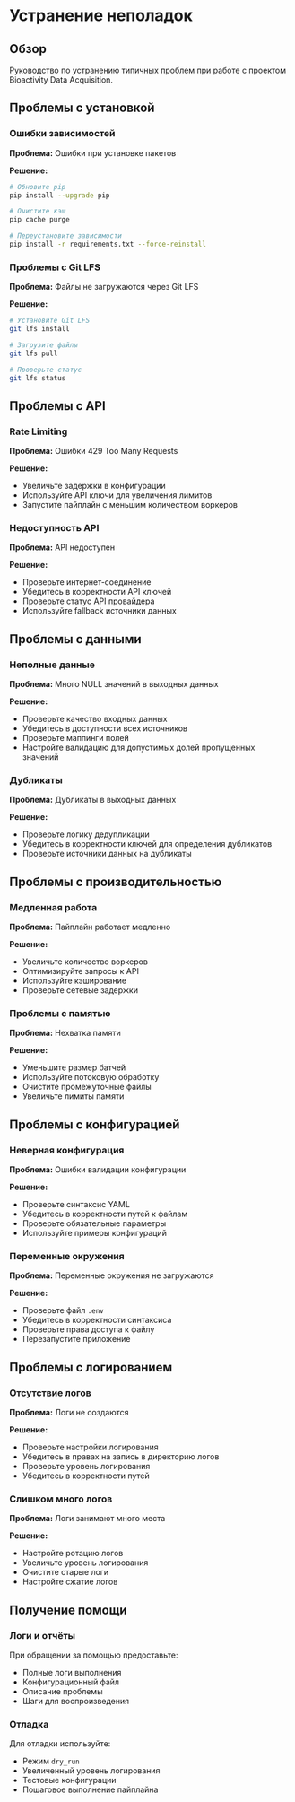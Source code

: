 # Устранение неполадок

## Обзор

Руководство по устранению типичных проблем при работе с проектом Bioactivity Data Acquisition.

## Проблемы с установкой

### Ошибки зависимостей

**Проблема:** Ошибки при установке пакетов

**Решение:**
```bash
# Обновите pip
pip install --upgrade pip

# Очистите кэш
pip cache purge

# Переустановите зависимости
pip install -r requirements.txt --force-reinstall
```

### Проблемы с Git LFS

**Проблема:** Файлы не загружаются через Git LFS

**Решение:**
```bash
# Установите Git LFS
git lfs install

# Загрузите файлы
git lfs pull

# Проверьте статус
git lfs status
```

## Проблемы с API

### Rate Limiting

**Проблема:** Ошибки 429 Too Many Requests

**Решение:**
- Увеличьте задержки в конфигурации
- Используйте API ключи для увеличения лимитов
- Запустите пайплайн с меньшим количеством воркеров

### Недоступность API

**Проблема:** API недоступен

**Решение:**
- Проверьте интернет-соединение
- Убедитесь в корректности API ключей
- Проверьте статус API провайдера
- Используйте fallback источники данных

## Проблемы с данными

### Неполные данные

**Проблема:** Много NULL значений в выходных данных

**Решение:**
- Проверьте качество входных данных
- Убедитесь в доступности всех источников
- Проверьте маппинги полей
- Настройте валидацию для допустимых долей пропущенных значений

### Дубликаты

**Проблема:** Дубликаты в выходных данных

**Решение:**
- Проверьте логику дедупликации
- Убедитесь в корректности ключей для определения дубликатов
- Проверьте источники данных на дубликаты

## Проблемы с производительностью

### Медленная работа

**Проблема:** Пайплайн работает медленно

**Решение:**
- Увеличьте количество воркеров
- Оптимизируйте запросы к API
- Используйте кэширование
- Проверьте сетевые задержки

### Проблемы с памятью

**Проблема:** Нехватка памяти

**Решение:**
- Уменьшите размер батчей
- Используйте потоковую обработку
- Очистите промежуточные файлы
- Увеличьте лимиты памяти

## Проблемы с конфигурацией

### Неверная конфигурация

**Проблема:** Ошибки валидации конфигурации

**Решение:**
- Проверьте синтаксис YAML
- Убедитесь в корректности путей к файлам
- Проверьте обязательные параметры
- Используйте примеры конфигураций

### Переменные окружения

**Проблема:** Переменные окружения не загружаются

**Решение:**
- Проверьте файл `.env`
- Убедитесь в корректности синтаксиса
- Проверьте права доступа к файлу
- Перезапустите приложение

## Проблемы с логированием

### Отсутствие логов

**Проблема:** Логи не создаются

**Решение:**
- Проверьте настройки логирования
- Убедитесь в правах на запись в директорию логов
- Проверьте уровень логирования
- Убедитесь в корректности путей

### Слишком много логов

**Проблема:** Логи занимают много места

**Решение:**
- Настройте ротацию логов
- Увеличьте уровень логирования
- Очистите старые логи
- Настройте сжатие логов

## Получение помощи

### Логи и отчёты

При обращении за помощью предоставьте:
- Полные логи выполнения
- Конфигурационный файл
- Описание проблемы
- Шаги для воспроизведения

### Отладка

Для отладки используйте:
- Режим `dry_run`
- Увеличенный уровень логирования
- Тестовые конфигурации
- Пошаговое выполнение пайплайна